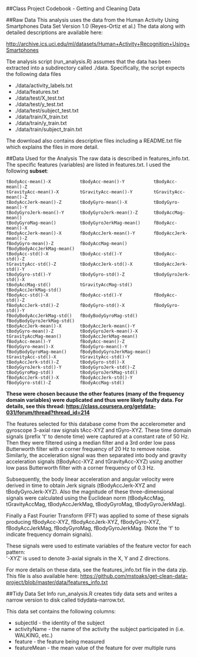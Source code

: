 ##Class Project Codebook - Getting and Cleaning Data

##Raw Data
This analysis uses the data from the Human Activity Using Smartphones Data Set Version 1.0 (Reyes-Ortiz et al.)
The data along with detailed descriptions are available here:

http://archive.ics.uci.edu/ml/datasets/Human+Activity+Recognition+Using+Smartphones 

Tbe analysis script (run_analysis.R) assumes that the data has been extracted into a subdirectory called ./data. Specifically, the script expects the following data files
* ./data/activity_labels.txt
* ./data/features.txt
* ./data/test/X_test.txt
* ./data/test/y_test.txt
* ./data/test/subject_test.txt
* ./data/train/X_train.txt
* ./data/train/y_train.txt
* ./data/train/subject_train.txt

The download also contains descriptive files including a README.txt file which explains the files in more detail.


##Data Used for the Analysis
The raw data is described in features_info.txt. The specific features (variables) are listed in features.txt. I used the following **subset**:

```
tBodyAcc-mean()-X           tBodyAcc-mean()-Y           tBodyAcc-mean()-Z          
tGravityAcc-mean()-X        tGravityAcc-mean()-Y        tGravityAcc-mean()-Z        
tBodyAccJerk-mean()-Z       tBodyGyro-mean()-X          tBodyGyro-mean()-Y          
tBodyGyroJerk-mean()-Y      tBodyGyroJerk-mean()-Z      tBodyAccMag-mean()          
tBodyGyroMag-mean()         tBodyGyroJerkMag-mean()     fBodyAcc-mean()-X           
fBodyAccJerk-mean()-X       fBodyAccJerk-mean()-Y       fBodyAccJerk-mean()-Z       
fBodyGyro-mean()-Z          fBodyAccMag-mean()          fBodyBodyAccJerkMag-mean()  
tBodyAcc-std()-X            tBodyAcc-std()-Y            tBodyAcc-std()-Z            
tGravityAcc-std()-Z         tBodyAccJerk-std()-X        tBodyAccJerk-std()-Y        
tBodyGyro-std()-Y           tBodyGyro-std()-Z           tBodyGyroJerk-std()-X       
tBodyAccMag-std()           tGravityAccMag-std()        tBodyAccJerkMag-std()       
fBodyAcc-std()-X            fBodyAcc-std()-Y            fBodyAcc-std()-Z            
fBodyAccJerk-std()-Z        fBodyGyro-std()-X           fBodyGyro-std()-Y           
fBodyBodyAccJerkMag-std()   fBodyBodyGyroMag-std()      fBodyBodyGyroJerkMag-std() 
tBodyAccJerk-mean()-X       tBodyAccJerk-mean()-Y      
tBodyGyro-mean()-Z          tBodyGyroJerk-mean()-X     
tGravityAccMag-mean()       tBodyAccJerkMag-mean()     
fBodyAcc-mean()-Y           fBodyAcc-mean()-Z          
fBodyGyro-mean()-X          fBodyGyro-mean()-Y         
fBodyBodyGyroMag-mean()     fBodyBodyGyroJerkMag-mean()
tGravityAcc-std()-X         tGravityAcc-std()-Y        
tBodyAccJerk-std()-Z        tBodyGyro-std()-X          
tBodyGyroJerk-std()-Y       tBodyGyroJerk-std()-Z      
tBodyGyroMag-std()          tBodyGyroJerkMag-std()     
fBodyAccJerk-std()-X        fBodyAccJerk-std()-Y       
fBodyGyro-std()-Z           fBodyAccMag-std()          
```

**These were chosen because the other features (many of the frequency domain variables) were duplicated and thus were likely faulty data. For details, see this thread:
https://class.coursera.org/getdata-031/forum/thread?thread_id=214**

The features selected for this database come from the accelerometer and gyroscope 3-axial raw signals tAcc-XYZ and tGyro-XYZ. These time domain signals (prefix 't' to denote time) were captured at a constant rate of 50 Hz. Then they were filtered using a median filter and a 3rd order low pass Butterworth filter with a corner frequency of 20 Hz to remove noise. Similarly, the acceleration signal was then separated into body and gravity acceleration signals (tBodyAcc-XYZ and tGravityAcc-XYZ) using another low pass Butterworth filter with a corner frequency of 0.3 Hz. 

Subsequently, the body linear acceleration and angular velocity were derived in time to obtain Jerk signals (tBodyAccJerk-XYZ and tBodyGyroJerk-XYZ). Also the magnitude of these three-dimensional signals were calculated using the Euclidean norm (tBodyAccMag, tGravityAccMag, tBodyAccJerkMag, tBodyGyroMag, tBodyGyroJerkMag). 

Finally a Fast Fourier Transform (FFT) was applied to some of these signals producing fBodyAcc-XYZ, fBodyAccJerk-XYZ, fBodyGyro-XYZ, fBodyAccJerkMag, fBodyGyroMag, fBodyGyroJerkMag. (Note the 'f' to indicate frequency domain signals). 

These signals were used to estimate variables of the feature vector for each pattern:  
'-XYZ' is used to denote 3-axial signals in the X, Y and Z directions.


For more details on these data, see the features_info.txt file in the data zip. This file is also available here:
https://github.com/mstoaks/get-clean-data-project/blob/master/data/features_info.txt


##Tidy Data Set Info
run_analysis.R creates tidy data sets and writes a narrow version to disk called tidydata-narrow.txt.

This data set contains the following columns:

* subjectId - the identity of the subject
* activityName - the name of the activity the subject participated in (i.e. WALKING, etc.)
* feature - the feature being measured
* featureMean - the mean value of the feature for over multiple runs






 